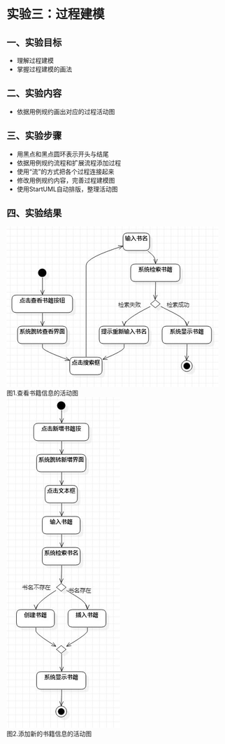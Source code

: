# 实验三：过程建模

## 一、实验目标

- 理解过程建模
- 掌握过程建模的画法  

## 二、实验内容

- 依据用例规约画出对应的过程活动图 

## 三、实验步骤

- 用黑点和黑点圆环表示开头与结尾  
- 依据用例规约流程和扩展流程添加过程
- 使用“流”的方式把各个过程连接起来  
- 修改用例规约内容，完善过程建模图  
- 使用StartUML自动排版，整理活动图

## 四、实验结果

![查看书籍信息](./model3查看书籍信息.jpg)    
图1.查看书籍信息的活动图  
![添加新的书籍信息](./model3添加新的书籍信息.jpg)    
图2.添加新的书籍信息的活动图  
